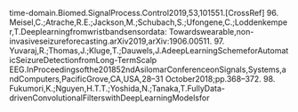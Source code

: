 time-domain.Biomed.SignalProcess.Control2019,53,101551.[CrossRef]
96. Meisel,C.;Atrache,R.E.;Jackson,M.;Schubach,S.;Ufongene,C.;Loddenkemper,T.Deeplearningfromwristbandsensordata:
Towardswearable,non-invasiveseizureforecasting.arXiv2019,arXiv:1906.00511.
97. Yuvaraj,R.;Thomas,J.;Kluge,T.;Dauwels,J.AdeepLearningSchemeforAutomaticSeizureDetectionfromLong-TermScalp
EEG.InProceedingsofthe201852ndAsilomarConferenceonSignals,Systems,andComputers,PacificGrove,CA,USA,28–31
October2018;pp.368–372.
98. Fukumori,K.;Nguyen,H.T.T.;Yoshida,N.;Tanaka,T.FullyData-drivenConvolutionalFilterswithDeepLearningModelsfor